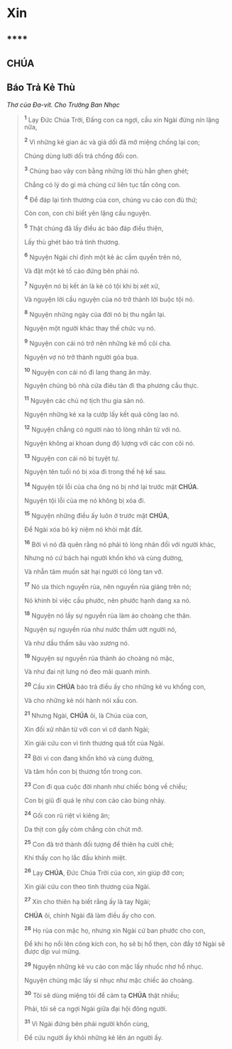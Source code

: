 # Xin

## ****

## CHÚA

## Báo Trả Kẻ Thù
*Thơ của Đa-vít. Cho Trưởng Ban Nhạc*

> <sup><b>1</b></sup> Lạy Đức Chúa Trời, Đấng con ca ngợi, cầu xin Ngài đừng nín lặng nữa,
>
> <sup><b>2</b></sup> Vì những kẻ gian ác và giả dối đã mở miệng chống lại con;
>
> Chúng dùng lưỡi dối trá chống đối con.
>
> <sup><b>3</b></sup> Chúng bao vây con bằng những lời thù hằn ghen ghét;
>
> Chẳng có lý do gì mà chúng cứ liên tục tấn công con.
>
> <sup><b>4</b></sup> Để đáp lại tình thương của con, chúng vu cáo con đủ thứ;
>
> Còn con, con chỉ biết yên lặng cầu nguyện.
>
> <sup><b>5</b></sup> Thật chúng đã lấy điều ác báo đáp điều thiện,
>
> Lấy thù ghét báo trả tình thương.
>
> <sup><b>6</b></sup> Nguyện Ngài chỉ định một kẻ ác cầm quyền trên nó,
>
> Và đặt một kẻ tố cáo đứng bên phải nó.
>
> <sup><b>7</b></sup> Nguyện nó bị kết án là kẻ có tội khi bị xét xử,
>
> Và nguyện lời cầu nguyện của nó trở thành lời buộc tội nó.
>
> <sup><b>8</b></sup> Nguyện những ngày của đời nó bị thu ngắn lại.
>
> Nguyện một người khác thay thế chức vụ nó.
>
> <sup><b>9</b></sup> Nguyện con cái nó trở nên những kẻ mồ côi cha.
>
> Nguyện vợ nó trở thành người góa bụa.
>
> <sup><b>10</b></sup> Nguyện con cái nó đi lang thang ăn mày.
>
> Nguyện chúng bỏ nhà cửa điêu tàn đi tha phương cầu thực.
>
> <sup><b>11</b></sup> Nguyện các chủ nợ tịch thu gia sản nó.
>
> Nguyện những kẻ xa lạ cướp lấy kết quả công lao nó.
>
> <sup><b>12</b></sup> Nguyện chẳng có người nào tỏ lòng nhân từ với nó.
>
> Nguyện không ai khoan dung độ lượng với các con côi nó.
>
> <sup><b>13</b></sup> Nguyện con cái nó bị tuyệt tự.
>
> Nguyện tên tuổi nó bị xóa đi trong thế hệ kế sau.
>
> <sup><b>14</b></sup> Nguyện tội lỗi của cha ông nó bị nhớ lại trước mặt **CHÚA**.
>
> Nguyện tội lỗi của mẹ nó không bị xóa đi.
>
> <sup><b>15</b></sup> Nguyện những điều ấy luôn ở trước mặt **CHÚA**,
>
> Để Ngài xóa bỏ kỷ niệm nó khỏi mặt đất.
>
> <sup><b>16</b></sup> Bởi vì nó đã quên rằng nó phải tỏ lòng nhân đối với người khác,
>
> Nhưng nó cứ bách hại người khốn khó và cùng đường,
>
> Và nhẫn tâm muốn sát hại người có lòng tan vỡ.
>
> <sup><b>17</b></sup> Nó ưa thích nguyền rủa, nên nguyền rủa giáng trên nó;
>
> Nó khinh bỉ việc cầu phước, nên phước hạnh dang xa nó.
>
> <sup><b>18</b></sup> Nguyện nó lấy sự nguyền rủa làm áo choàng che thân.
>
> Nguyện sự nguyền rủa như nước thấm ướt người nó,
>
> Và như dầu thấm sâu vào xương nó.
>
> <sup><b>19</b></sup> Nguyện sự nguyền rủa thành áo choàng nó mặc,
>
> Và như đai nịt lưng nó đeo mãi quanh mình.
>
> <sup><b>20</b></sup> Cầu xin **CHÚA** báo trả điều ấy cho những kẻ vu khống con,
>
> Và cho những kẻ nói hành nói xấu con.
>
> <sup><b>21</b></sup> Nhưng Ngài, **CHÚA** ôi, là Chúa của con,
>
> Xin đối xử nhân từ với con vì cớ danh Ngài;
>
> Xin giải cứu con vì tình thương quá tốt của Ngài.
>
> <sup><b>22</b></sup> Bởi vì con đang khốn khó và cùng đường,
>
> Và tâm hồn con bị thương tổn trong con.
>
> <sup><b>23</b></sup> Con đi qua cuộc đời nhanh như chiếc bóng về chiều;
>
> Con bị giũ đi quá lẹ như con cào cào búng nhảy.
>
> <sup><b>24</b></sup> Gối con rũ riệt vì kiêng ăn;
>
> Da thịt con gầy còm chẳng còn chút mỡ.
>
> <sup><b>25</b></sup> Con đã trở thành đối tượng để thiên hạ cười chê;
>
> Khi thấy con họ lắc đầu khinh miệt.
>
> <sup><b>26</b></sup> Lạy **CHÚA**, Đức Chúa Trời của con, xin giúp đỡ con;
>
> Xin giải cứu con theo tình thương của Ngài.
>
> <sup><b>27</b></sup> Xin cho thiên hạ biết rằng ấy là tay Ngài;
>
> **CHÚA** ôi, chính Ngài đã làm điều ấy cho con.
>
> <sup><b>28</b></sup> Họ rủa con mặc họ, nhưng xin Ngài cứ ban phước cho con,
>
> Để khi họ nổi lên công kích con, họ sẽ bị hổ thẹn, còn đầy tớ Ngài sẽ được dịp vui mừng.
>
> <sup><b>29</b></sup> Nguyện những kẻ vu cáo con mặc lấy nhuốc nhơ hổ nhục.
>
> Nguyện chúng mặc lấy sỉ nhục như mặc chiếc áo choàng.
>
> <sup><b>30</b></sup> Tôi sẽ dùng miệng tôi để cảm tạ **CHÚA** thật nhiều;
>
> Phải, tôi sẽ ca ngợi Ngài giữa đại hội đông người.
>
> <sup><b>31</b></sup> Vì Ngài đứng bên phải người khốn cùng,
>
> Để cứu người ấy khỏi những kẻ lên án người ấy.